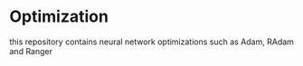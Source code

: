 # Optimization
this repository contains neural network optimizations such as Adam, RAdam and Ranger
